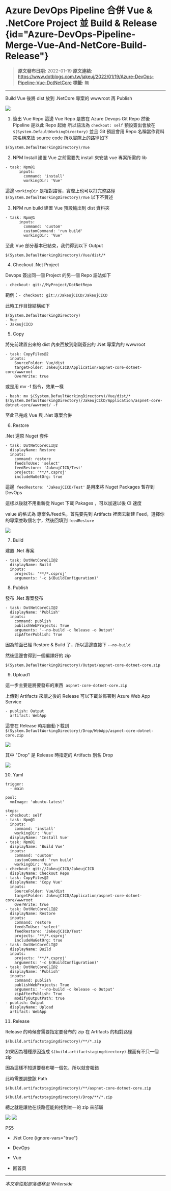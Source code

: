 # Azure DevOps Pipeline 合併 Vue &amp; .NetCore Project 並 Build &amp; Release {id="Azure-DevOps-Pipeline-Merge-Vue-And-NetCore-Build-Release"}

> **原文發布日期:** 2022-01-19
> **原文連結:** https://www.dotblogs.com.tw/jakeuj/2022/01/19/Azure-DevOps-Pipeline-Vue-DotNetCore
> **標籤:** 無

---

Build Vue 後將 dist 放到 .NetCore 專案的 wwwroot 再 Publish

![](https://dotblogsfile.blob.core.windows.net/user/jakeuj/838d7938-ba74-4218-9f78-7657335be0dd/1642666557.png)

1. 簽出 Vue Repo
這邊 Vue Repo 是放在 Azure Devops Git Repo
然後 Pipeline 是以此 Repo 起始
所以語法為 `checkout: self`
預設簽出會放在 `$(System.DefaultWorkingDirectory)`
並且 Git 預設會用 Repo 名稱當作資料夾名稱來放 source code
所以實際上的路徑如下

```
$(System.DefaultWorkingDirectory)/Vue
```

2. NPM Install
建置 Vue 之前需要先 install 來安裝 vue 專案所需的 lib

```
- task: Npm@1
      inputs:
        command: 'install'
        workingDir: 'Vue'
```

這邊 `workingDir` 是相對路徑，實際上也可以打完整路徑 `$(System.DefaultWorkingDirectory)/Vue` 以下不贅述

3. NPM run build
建置 Vue 預設輸出到 dist 資料夾

```
- task: Npm@1
      inputs:
        command: 'custom'
        customCommand: 'run build'
        workingDir: 'Vue'
```

至此 Vue 部分基本已結束，我們得到以下 Output

`$(System.DefaultWorkingDirectory)/Vue/dist/*`

4. Checkout .Net Project

Devops 簽出同一個 Project 的另一個 Repo 語法如下

`- checkout: git://MyProject/DotNetRepo`

範例：`- checkout: git://JakeujCICD/JakeujCICD`

此時工作目錄結構如下

```
$(System.DefaultWorkingDirectory)
- Vue
- JakeujCICD
```

5. Copy

將先前建置出來的 dist 內東西放到剛剛簽出的 .Net 專案內的 wwwroot

```
- task: CopyFiles@2
  inputs:
    SourceFolder: Vue/dist
    targetFolder: JakeujCICD/Application/aspnet-core-dotnet-core/wwwroot
    OverWrite: true
```

或是用 mv -f 指令，效果一樣

`- bash: mv $(System.DefaultWorkingDirectory)/Vue/dist/* $(System.DefaultWorkingDirectory)/JakeujCICD/Application/aspnet-core-dotnet-core/wwwroot/ -f`

至此已完成 Vue 與 .Net 專案合併

6. Restore

.Net 還原 Nuget 套件

```
- task: DotNetCoreCLI@2
  displayName: Restore
  inputs:
    command: restore
    feedsToUse: 'select'
    feedRestore: 'JakeujCICD/Test'
    projects: '**/*.csproj'
    includeNuGetOrg: true
```

這邊  `feedRestore: 'JakeujCICD/Test'` 是用來將 Nuget Packages 暫存到 DevOps

這樣以後就不用重新從 Nuget 下載 Pakages ，可以加速以後 CI 速度

value 的格式為 專案名/feed名，首先要先到 Artifacts 裡面去新建 Feed，選擇你的專案並取個名字，然後回填到 `feedRestore`

![](https://dotblogsfile.blob.core.windows.net/user/jakeuj/838d7938-ba74-4218-9f78-7657335be0dd/1642667453.png)

7. Build

建置 .Net 專案

```
- task: DotNetCoreCLI@2
  displayName: Build
  inputs:
    projects: '**/*.csproj'
    arguments: '-c $(BuildConfiguration)'
```

8. Publish

發布 .Net 專案發布

```
- task: DotNetCoreCLI@2
  displayName: 'Publish'
  inputs:
    command: publish
    publishWebProjects: True
    arguments: '--no-build -c Release -o Output'
    zipAfterPublish: True
```

因為前面已經 Restore & Build 了，所以這邊直接下 `--no-build`

然後這邊會得到一個編譯好的 zip

`$(System.DefaultWorkingDirectory)/Output/aspnet-core-dotnet-core.zip`

9. Upload1

這一步主要是將要發布的東西  `aspnet-core-dotnet-core.zip`

上傳到 Artifacts 來讓之後的 Release 可以下載並佈署到 Azure Web App Service

```
- publish: Output
  artifact: WebApp
```

這會在 Release 時期自動下載到 `$(System.DefaultWorkingDirectory)/Drop/WebApp/aspnet-core-dotnet-core.zip`

![](https://dotblogsfile.blob.core.windows.net/user/jakeuj/838d7938-ba74-4218-9f78-7657335be0dd/1642651584.png)

其中 "Drop" 是 Release 時指定的 Artifacts 別名 Drop

![](https://dotblogsfile.blob.core.windows.net/user/jakeuj/838d7938-ba74-4218-9f78-7657335be0dd/1642672398.png)

10. Yaml

```
trigger:
  - main

pool:
  vmImage: 'ubuntu-latest'

steps:
- checkout: self
- task: Npm@1
  inputs:
    command: 'install'
    workingDir: 'Vue'
  displayName: 'Install Vue'
- task: Npm@1
  displayName: 'Build Vue'
  inputs:
    command: 'custom'
    customCommand: 'run build'
    workingDir: 'Vue'
- checkout: git://JakeujCICD/JakeujCICD
  displayName: Checkout Repo
- task: CopyFiles@2
  displayName: 'Copy Vue'
  inputs:
    SourceFolder: Vue/dist
    targetFolder: JakeujCICD/Application/aspnet-core-dotnet-core/wwwroot
    OverWrite: true
- task: DotNetCoreCLI@2
  displayName: Restore
  inputs:
    command: restore
    feedsToUse: 'select'
    feedRestore: 'JakeujCICD/Test'
    projects: '**/*.csproj'
    includeNuGetOrg: true
- task: DotNetCoreCLI@2
  displayName: Build
  inputs:
    projects: '**/*.csproj'
    arguments: '-c $(BuildConfiguration)'
- task: DotNetCoreCLI@2
  displayName: 'Publish'
  inputs:
    command: publish
    publishWebProjects: True
    arguments: '--no-build -c Release -o Output'
    zipAfterPublish: True
    modifyOutputPath: true
- publish: Output
  displayName: Upload
  artifact: WebApp
```

11. Release

Release 的時候會需要指定要發布的 zip 在 Artifacts 的相對路徑

`$(build.artifactstagingdirectory)/**/*.zip`

如果因為種種原因造成 `$(build.artifactstagingdirectory)` 裡面有不只一個 zip

因為這樣不知道要發布哪一個包，所以就會報錯

此時需要調整該 Path

`$(build.artifactstagingdirectory)/**/aspnet-core-dotnet-core.zip`

`$(build.artifactstagingdirectory)/Drop/**/*.zip`

總之就是讓他在該路徑能夠找到唯一的 zip 來部屬

![](https://dotblogsfile.blob.core.windows.net/user/jakeuj/838d7938-ba74-4218-9f78-7657335be0dd/1642672474.png)
![](https://card.psnprofiles.com/1/jakeuj.png)

PS5

* .Net Core
{ignore-vars="true"}
* DevOps
* Vue

* 回首頁

---

*本文章從點部落遷移至 Writerside*
